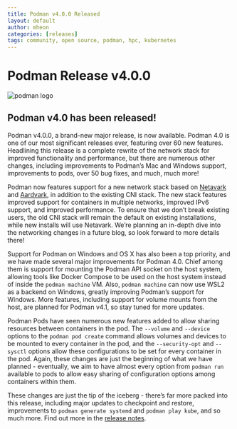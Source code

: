 ```yaml
---
title: Podman v4.0.0 Released
layout: default
author: mheon
categories: [releases]
tags: community, open source, podman, hpc, kubernetes
---
```


# Podman Release v4.0.0

![podman logo](https://podman.io/images/podman.svg)

## Podman v4.0 has been released!

Podman v4.0.0, a brand-new major release, is now available. Podman 4.0 is one of our most significant releases ever, featuring over 60 new features. Headlining this release is a complete rewrite of the network stack for improved functionality and performance, but there are numerous other changes, including improvements to Podman’s Mac and Windows support, improvements to pods, over 50 bug fixes, and much, much more!

<!--readmore-->

Podman now features support for a new network stack based on [Netavark](https://github.com/containers/netavark) and [Aardvark](https://github.com/containers/aardvark-dns), in addition to the existing CNI stack. The new stack features improved support for containers in multiple networks, improved IPv6 support, and improved performance. To ensure that we don’t break existing users, the old CNI stack will remain the default on existing installations, while new installs will use Netavark. We’re planning an in-depth dive into the networking changes in a future blog, so look forward to more details there!

Support for Podman on Windows and OS X has also been a top priority, and we have made several major improvements for Podman 4.0. Chief among them is support for mounting the Podman API socket on the host system, allowing tools like Docker Compose to be used on the host system instead of inside the `podman machine` VM. Also, `podman machine` can now use WSL2 as a backend on Windows, greatly improving Podman’s support for Windows. More features, including support for volume mounts from the host, are planned for Podman v4.1, so stay tuned for more updates.

Podman Pods have seen numerous new features added to allow sharing resources between containers in the pod. The `--volume` and `--device` options to the `podman pod create` command allows volumes and devices to be mounted to every container in the pod, and the `--security-opt` and `--sysctl` options allow these configurations to be set for every container in the pod. Again, these changes are just the beginning of what we have planned - eventually, we aim to have almost every option from `podman run` available to pods to allow easy sharing of configuration options among containers within them.

These changes are just the tip of the iceberg - there’s far more packed into this release, including major updates to checkpoint and restore, improvements to `podman generate systemd` and `podman play kube`, and so much more. Find out more in the [release notes](https://github.com/containers/podman/releases/tag/v4.0.0).
